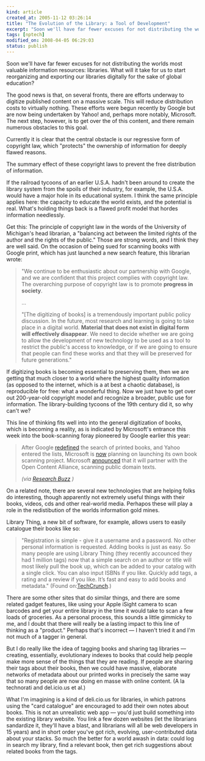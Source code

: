 ```yaml
--- 
kind: article
created_at: 2005-11-12 03:26:14
title: "The Evolution of the Library: a Tool of Development"
excerpt: "Soon we'll have far fewer excuses for not distributing the worlds most valuable information resources: libraries."
tags: [nptech]
modified_on: 2008-04-05 06:29:03
status: publish
---
```


<p>Soon we'll have far fewer excuses for not distributing the worlds most valuable information resources: libraries. What will it take for us to start reorganizing and exporting our libraries digitally for the sake of global education? 
</p>

<p>The good news is that, on several fronts, there are efforts underway to digitize published content on a massive scale. This will reduce distribution costs to virtually nothing. These efforts were begun recently by Google but are now being undertaken by Yahoo! and, perhaps more notably, Microsoft. The next step, however, is to get over the  of this content, and there remain numerous obstacles to this goal. </p> 

<p>Currently it is clear that the central obstacle is our regressive form of copyright law, which "protects" the ownership of information for deeply flawed reasons.</p><p> The summary effect of these copyright laws to prevent the free distribution of information.</p>  

<p> If the railroad tycoons of an earlier U.S.A. hadn't been around to create the library system from the spoils of their industry, for example, the U.S.A. would have a major hole in its educational system. I think the same principle applies here: the capacity to educate the world exists, and the potential is real. What's holding things back is a flawed profit model that hordes information needlessly.</p>

<p> Get this: The principle of copyright law in the words of the University of Michigan's head librarian, a "balancing act between the limited rights of the author and the rights of the public." Those are strong words, and I think they are well said. On the occasion of being sued for scanning books with Google print, which has just launched a new search feature, this librarian wrote: 


<blockquote class="large">"We continue to be enthusiastic about our partnership with Google, and we are confident that this project complies with copyright law. The overarching purpose of copyright law is to promote <b>progress in society</b>. 

... 

"[The digitizing of books] is a tremendously important public policy discussion. In the future, most research and learning is going to take place in a digital world. <b>Material that does not exist in digital form will effectively disappear</b>. We need to decide whether we are going to allow the development of new technology to be used as a tool to restrict the public's access to knowledge, or if we are going to ensure that people can find these works and that they will be preserved for future generations."</blockquote></p>

If digitizing books is becoming essential to preserving them, then we are getting that much closer to a world where the highest quality information (as opposed to the internet, which is a at best a chaotic database), is reproducible for free: what a wonderful thing. Now we just have to get over out 200-year-old copyright model and recognize a broader, public use for information. The library-building tycoons of the 19th century did it, so why can't we?



<p> This line of thinking fits well into into the general digitization of books, which is becoming a reality, as is indicated by Microsoft's entrance this week into the book-scanning foray pioneered by Google earlier this year: 

<blockquote class="large"><p> After Google <a href="http://www.nitle.org/tech_news.php?id=616"> redefined</a>  the search of printed books, and Yahoo entered the lists, Microsoft is <a href="http://www.prnewswire.com/cgi-bin/stories.pl?ACCT=104&STORY=/www/story/10-26-2005/0004195020&EDATE="> now</a>  planning on launching its own book scanning project.  Microsoft <a href="http://www.microsoft.com/presspass/press/2005/oct05/10-25MSNBookSearchPR.mspx"> announced</a>  that it will partner with the Open Content Alliance, scanning public domain texts.
</p><p><em> (via <a href="http://www.researchbuzz.org/2005/10/microsoft_jumps_on_the_book_in.shtml"> Research Buzz</a> )
</em></p></blockquote></p>

<p>
On a related note, there are several new technologies that are helping folks do interesting, though apparently not extremely useful things with their books, videos, cds and other real-world media. Perhapos these will play a role in the redistibution of the worlds information gold mines. 
</p>

Library Thing, a new bit of software, for example, allows users to easily catalogue their books like so:

<blockquote class="large"><p>"Registration is simple - give it a username and a password. No other personal information is requested. Adding books is just as easy. So many people are using Library Thing (they recently accounced they had 1 million tags) now that a simple search on an author or title will most likely pull the book up, which can be added to your catalog with a single click. You can also input ISBNs if you like. Quickly add tags, a rating and a review if you like. It&rsquo;s fast and easy to add books and metadata."
 (Found on:<a href="http://www.techcrunch.com">TechCrunch</a>.)
</p></blockquote><p>There are some other sites that do similar things, and there are some related gadget features, like using your Apple iSight camera to scan barcodes and get your entire library in the time it would take to scan a few loads of groceries. As a personal process, this sounds a little gimmicky to me, and I doubt that there will really be a lasting impact to this line of thinking as a "product." Perhaps that's incorrect &mdash; I haven't tried it and I'm not much of a tagger in general. 
</p><p>But I do really like the idea of tagging books and sharing tag libraries &mdash; creating, essentially, evolutionary indexes to books that could help people make more sense of the things that they are reading. If people are sharing their tags about their books, then we could have massive, elaborate networks of metadata about our printed works in precisely the same way that so many people are now doing en masse with online content. (A la technorati and del.icio.us et al.)
</p><p>What I'm imagining is a kind of deli.cio.us for libraries, in which patrons using the "card catalogue" are encouraged to add their own notes about books. This is not an unrealistic web app &mdash; you'd just build something into the existing library website. You link a few dozen websites (let the librarians sandardize it, they'll have a blast, and librarians will all be web developers in 15 years) and in short order you've got rich, evolving, user-contributed data about your stacks. So much the better for a world awash in data: could log in search my library, find a relevant book, then get rich suggestions about related books from the tags. 
</p>